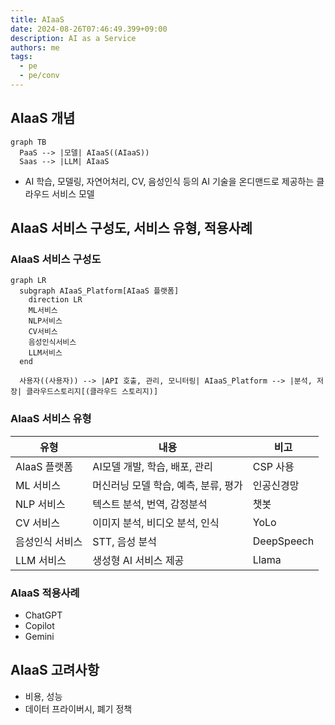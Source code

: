 ```yaml
---
title: AIaaS
date: 2024-08-26T07:46:49.399+09:00
description: AI as a Service
authors: me
tags:
  - pe
  - pe/conv
---
```


## AIaaS 개념

```mermaid
graph TB
  PaaS --> |모델| AIaaS((AIaaS))
  Saas --> |LLM| AIaaS
```

- AI 학습, 모델링, 자연어처리, CV, 음성인식 등의 AI 기술을 온디맨드로 제공하는 클라우드 서비스 모델

## AIaaS 서비스 구성도, 서비스 유형, 적용사례

### AIaaS 서비스 구성도

```mermaid
graph LR
  subgraph AIaaS_Platform[AIaaS 플랫폼]
    direction LR
    ML서비스
    NLP서비스
    CV서비스
    음성인식서비스
    LLM서비스
  end

  사용자((사용자)) --> |API 호출, 관리, 모니터링| AIaaS_Platform --> |분석, 저장| 클라우드스토리지[(클라우드 스토리지)]
```

### AIaaS 서비스 유형

| 유형 | 내용 | 비고 |
| --- | --- | --- |
| AIaaS 플랫폼 | AI모델 개발, 학습, 배포, 관리 | CSP 사용 |
| ML 서비스 | 머신러닝 모델 학습, 예측, 분류, 평가 | 인공신경망 |
| NLP 서비스 | 텍스트 분석, 번역, 감정분석 | 챗봇 |
| CV 서비스 | 이미지 분석, 비디오 분석, 인식 | YoLo |
| 음성인식 서비스 | STT, 음성 분석 | DeepSpeech |
| LLM 서비스 | 생성형 AI 서비스 제공 | Llama |

### AIaaS 적용사례

- ChatGPT
- Copilot
- Gemini

## AIaaS 고려사항

- 비용, 성능
- 데이터 프라이버시, 폐기 정책
